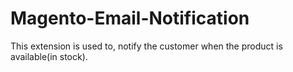 # Magento-Email-Notification
This extension is used to, notify the customer when the product is available(in stock).

